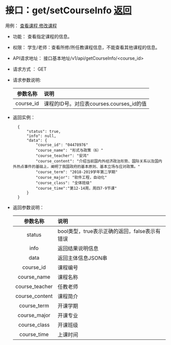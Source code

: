 # 接口：get/setCourseInfo  [返回](../../README.md)
用例： [查看课程](../用例/查看课程.md),[修改课程](../用例/修改课程.md)

- 功能：
    查看指定课程的信息。
    
- 权限：
    学生/老师：查看所修/所任教课程信息，不能查看其他课程的信息。    
    
- API请求地址： 
    接口基本地址/v1/api/getCourseInfo/<course_id>

- 请求方式 ：
    GET
      
- 请求参数说明:        

  |参数名称|说明|
  |:---------:|:--------------------------------------------------------|      
  |course_id|课程的ID号。对应表courses.courses_id的值|
  
- 返回实例：

        {         
            "status": true,
            "info": null,
            "data": {
                "course_id": "04478976"
                "course_name": "形式与政策（6）"
                "course_teacher": "安鸿"
                "course_content": "介绍当前国内外经济政治形势、国际关系以及国内外热点事件的基础上，阐明了我国政府的基本原则、基本立场与应对政策。"
                "course_term": "2018-2019学年第二学期"
                "course_major": "软件工程，自动化"
                "course_class": "全体班级"
                "course_time":"第12-14周，周四7-9节课"
            }          
        }
 
- 返回参数说明：    
 
  |参数名称|说明|
  |:---------:|:--------------------------------------------------------|      
  |status|bool类型，true表示正确的返回，false表示有错误|
  |info|返回结果说明信息|
  |data|返回主体信息JSON串|
  |course_id|课程编号|
  |course_name|课程名称|  
  |course_teacher|任教老师|
  |course_content|课程简介|
  |course_term|开课学期|
  |course_major|开课专业|
  |course_class|开课班级|
  |course_time|上课时间|